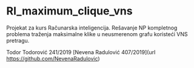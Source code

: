 # RI_maximum_clique_vns

Projekat za kurs Računarska inteligencija. Rešavanje NP kompletnog problema traženja maksimalne klike u neusmerenom grafu koristeći VNS pretragu.

Todor Todorović 241/2019 
[Nevena Radulović 407/2019](url https://github.com/NevenaRadulovic)

